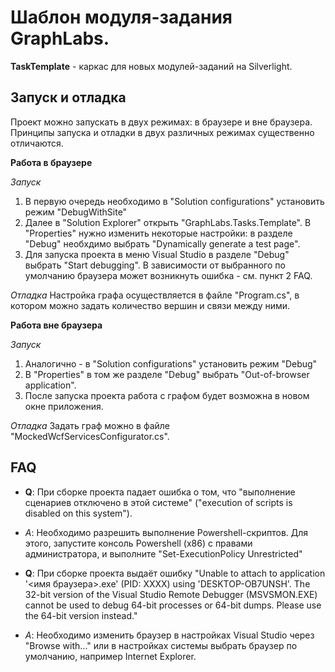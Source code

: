 # Шаблон модуля-задания GraphLabs.

**TaskTemplate** - каркас для новых модулей-заданий на Silverlight.

## Запуск и отладка

Проект можно запускать в двух режимах: в браузере и вне браузера. Принципы запуска и отладки в двух различных режимах существенно отличаются.


**Работа в браузере**

*Запуск*

  1. В первую очередь необходимо в "Solution configurations" установить режим "DebugWithSite"
  2. Далее в "Solution Explorer" открыть "GraphLabs.Tasks.Template". В "Properties" нужно изменить некоторые настройки: в разделе "Debug" необхдимо выбрать "Dynamically generate a test page". 
  3. Для запуска проекта в меню Visual Studio в разделе "Debug" выбрать "Start debugging". В зависимости от выбранного по умолчанию браузера может возникнуть ошибка - см. пункт 2 FAQ.
  
*Отладка*
  Настройка графа осуществляется в файле "Program.cs", в котором можно задать количество вершин и связи между ними.  


**Работа вне браузера**

*Запуск*

  1. Аналогично - в "Solution configurations" установить режим "Debug"
  2. В "Properties" в том же разделе "Debug" выбрать "Out-of-browser application". 
  3. После запуска проекта работа с графом будет возможна в новом окне приложения.
  
*Отладка*
  Задать граф можно в файле "MockedWcfServicesConfigurator.cs".
  

## FAQ

* **Q**: При сборке проекта падает ошибка о том, что "выполнение сценариев отключено в этой системе" ("execution of scripts is disabled on this system").
* *A*: Необходимо разрешить выполнение Powershell-скриптов. Для этого, запустите консоль Powershell (x86) с правами администратора, и выполните "Set-ExecutionPolicy Unrestricted"


* **Q**: При сборке проекта выдаёт ошибку "Unable to attach to application '<имя браузера>.exe' (PID: XXXX) using 'DESKTOP-OB7UNSH'. The 32-bit version of the Visual Studio Remote Debugger (MSVSMON.EXE) cannot be used to debug 64-bit processes or 64-bit dumps. Please use the 64-bit version instead."
* *A*: Необходимо изменить браузер в настройках Visual Studio через "Browse with..." или в настройках системы выбрать браузер по умолчанию, например Internet Explorer. 
